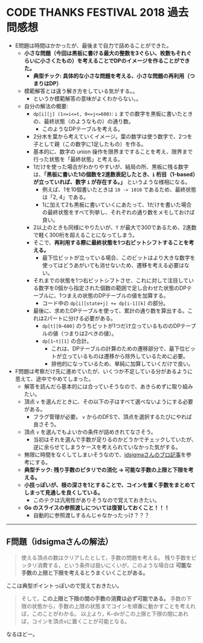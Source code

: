 # CODE THANKS FESTIVAL 2018 過去問感想

- E問題は時間はかかったが、最後まで自力で詰めることができた。
  - **小さな問題（今回は黒板に書ける最大の整数を3ぐらい、枚数もそれぐらいに小さくたもの）を考えることでDPのイメージを作ることができた。**
    - **典型チック: 具体的な小さな問題を考える、小さな問題の再利用（つまりはDP）**
  - 模範解答とは違う解き方をしている気がする。。
    - というか模範解答の意味がよくわからない。。
  - 自分の解法の概要:
    - `dp[i][j] (1<=i<=t, 0<=j<=600)`: `i` までの数字を黒板に書いたときの、最終状態（のようなもの）の通り数。
      - このようなDPテーブルを考える。
    - 2分木を葉から考えていくイメージ。葉の数字は使う数字で、2つを子として親（この数字に1足したもの）を作る。
    - 基本的に、数字の union 操作を限界まですることを考え、限界まで行った状態を「最終状態」と考える。
    - 1だけを使った場合がわかりやすいが、結局の所、黒板に残る数字は、**「黒板に書いた1の個数を2進数表記したとき、`i` 桁目（1-based）が立っていれば、数字 `i` が存在する。」** というような様相になる。
      - 例えば、1を10個書いたときは `10 -> 1010` であるため、最終状態は「2, 4」である。
      - 1に加えて2も黒板に書いていくにあたって、1だけを書いた場合の最終状態をすべて列挙し、それぞれの通り数をメモしておけば良い。
    - 2以上のときも同様にやりたいが、`T` が最大で300であるため、2進数で軽く300桁を超えることになってしまう。
    - そこで、**再利用する際に最終状態を1つ右ビットシフトすることを考える。**
      - 最下位ビットが立っている場合、このビットはより大きな数字を使ってはどうあがいても消せないため、遷移を考える必要はない。
    - それまでの状態を1つ右ビットシフトさせ、これに対して注目している数字を0個から指定された個数の範囲で足し合わせた状態のDPテーブルに、1つまえの状態のDPテーブルの値を加算する。
      - コード中の `dp[i][state+j] += dp[i-1][k]` の部分。
    - 最後に、求めたDPテーブルを使って、累計の通り数を算出する。これは2パートに分ける必要がある。
      - `dp[t][0~600]` のうちビットが1つだけ立っているもののDPテーブルの値（つまりは2べきの値）。
      - `dp[1~t][1]` の合計。
        - これは、DPテーブルの計算のための遷移部分で、最下位ビットが立っているものは遷移から除外しているために必要。
        - 排他的になっているため、単純に加算していくだけで良い。
- F問題は考察だけ先に進めていたが、いくつか不足している分があるように思えて、途中でやめてしまった。
  - 解答を読んだら基本的には合っていそうなので、あきらめずに取り組みたい。
  - 頂点 `v` を選んだときに、その以下の子はすべて選べないようにする必要がある。
    - フラグ管理が必要。 `v` からのDFSで、頂点を選択するたびにやれば良さそう。
  - 頂点 `v` を選んでもよいかの条件が詰めきれてなさそう。
    - 当初はそれを選んで手数が足りるのかどうかでチェックしていたが、逆に余らせてしまうケースを考えられていなかった気がする。
  - 無限に時間をなくしてしまいそうなので、[idsigmaさんのブロ記事](http://sigma1113.hatenablog.com/entry/2019/01/30/005145)を参考にする。
  - **典型チック: 残り手数のピタリでの消化 -> 可能な手数の上限と下限を考える。**
  - **小技っぽいが、根の深さを1とすることで、コインを置く手数をまとめてしまって見通しを良くしている。**
    - このテクは汎用性がありそうなので覚えておきたい。
  - **Go のスライスの参照渡しについては復習しておくこと！！！**
    - 自動的に参照渡しするんじゃなかったっけ？？？

---

## F問題（idsigmaさんの解法）

> 使える頂点の数はクリアしたとして，手数の問題を考える。
> 残り手数をピッタリ消費する，という条件は扱いにくいが，このような場合は **可能な手数の上限と下限を考えるとうまくいくことがある。**

ここは典型ポイントっぽいので覚えておきたい。

> そして，**この上限と下限の間の手数の消費は必ず可能である。**
> 手数の下限の状態から，手数の上限の状態までコインを順番に動かすことを考えれば，このことがわかる。
> 以上より，K−dvがこの上限と下限の間にあれば，コインを頂点vに置くことが可能となる。

なるほどー。

